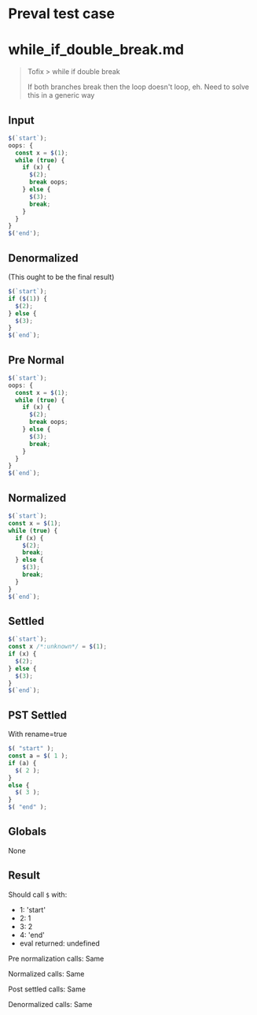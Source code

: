 # Preval test case

# while_if_double_break.md

> Tofix > while if double break
>
> If both branches break then the loop doesn't loop, eh.
> Need to solve this in a generic way

## Input

`````js filename=intro
$(`start`);
oops: {
  const x = $(1);
  while (true) {
    if (x) {
      $(2);
      break oops;
    } else {
      $(3);
      break;
    }
  }
}
$('end');
`````

## Denormalized
(This ought to be the final result)

`````js filename=intro
$(`start`);
if ($(1)) {
  $(2);
} else {
  $(3);
}
$(`end`);
`````

## Pre Normal


`````js filename=intro
$(`start`);
oops: {
  const x = $(1);
  while (true) {
    if (x) {
      $(2);
      break oops;
    } else {
      $(3);
      break;
    }
  }
}
$(`end`);
`````

## Normalized


`````js filename=intro
$(`start`);
const x = $(1);
while (true) {
  if (x) {
    $(2);
    break;
  } else {
    $(3);
    break;
  }
}
$(`end`);
`````

## Settled


`````js filename=intro
$(`start`);
const x /*:unknown*/ = $(1);
if (x) {
  $(2);
} else {
  $(3);
}
$(`end`);
`````

## PST Settled
With rename=true

`````js filename=intro
$( "start" );
const a = $( 1 );
if (a) {
  $( 2 );
}
else {
  $( 3 );
}
$( "end" );
`````

## Globals

None

## Result

Should call `$` with:
 - 1: 'start'
 - 2: 1
 - 3: 2
 - 4: 'end'
 - eval returned: undefined

Pre normalization calls: Same

Normalized calls: Same

Post settled calls: Same

Denormalized calls: Same
